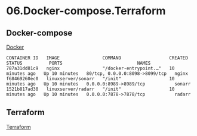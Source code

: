 # 06.Docker-compose.Terraform
## Docker-compose
[Docker](https://github.com/Korolev731/sa.it-academy.by/blob/md-sa2-16-21/IKorolev/06.Docker-compose.Terraform/docker-compose.yaml)
```
CONTAINER ID   IMAGE                COMMAND                  CREATED          STATUS          PORTS                            NAMES
787a31dd81c9   nginx                "/docker-entrypoint.…"   10 minutes ago   Up 10 minutes   80/tcp, 0.0.0.0:8098->8099/tcp   nginx
f68469260ec0   linuxserver/sonarr   "/init"                  10 minutes ago   Up 10 minutes   0.0.0.0:8989->8989/tcp           sonarr
1521b817ad30   linuxserver/radarr   "/init"                  10 minutes ago   Up 10 minutes   0.0.0.0:7878->7878/tcp           radarr
```
## Terraform

[Terraform](https://github.com/Korolev731/sa.it-academy.by/blob/md-sa2-16-21/IKorolev/06.Docker-compose.Terraform/ter.tf)
